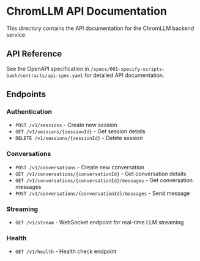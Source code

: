 # ChromLLM API Documentation

This directory contains the API documentation for the ChromLLM backend service.

## API Reference

See the OpenAPI specification in `/specs/001-specify-scripts-bash/contracts/api-spec.yaml` for detailed API documentation.

## Endpoints

### Authentication
- `POST /v1/sessions` - Create new session
- `GET /v1/sessions/{sessionId}` - Get session details
- `DELETE /v1/sessions/{sessionId}` - Delete session

### Conversations
- `POST /v1/conversations` - Create new conversation
- `GET /v1/conversations/{conversationId}` - Get conversation details
- `GET /v1/conversations/{conversationId}/messages` - Get conversation messages
- `POST /v1/conversations/{conversationId}/messages` - Send message

### Streaming
- `GET /v1/stream` - WebSocket endpoint for real-time LLM streaming

### Health
- `GET /v1/health` - Health check endpoint